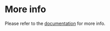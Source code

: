 # More info

Please refer to the [documentation](https://docs.informatiqal.com/automatiqal-cli/task-details/options/#addremoveset) for more info.
